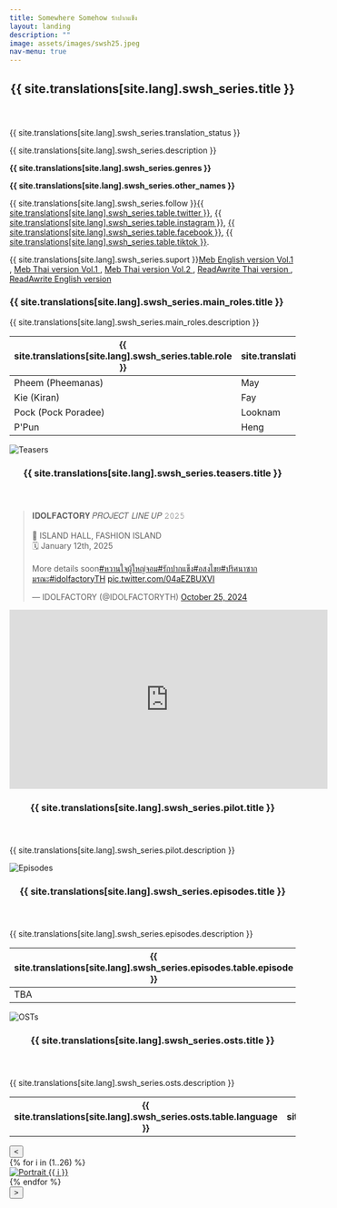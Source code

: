 ```yaml
---
title: Somewhere Somehow รักปากแข็ง
layout: landing
description: ""
image: assets/images/swsh25.jpeg
nav-menu: true
---
```


<div id="main">
    <section id="one">
        <div class="inner">
            <header class="major">
                <h2>{{ site.translations[site.lang].swsh_series.title }}</h2>
            </header>
            <p>{{ site.translations[site.lang].swsh_series.translation_status }}</p>
            <p>{{ site.translations[site.lang].swsh_series.description }}</p>
            <p><strong>{{ site.translations[site.lang].swsh_series.genres }}</strong></p>
            <p><strong>{{ site.translations[site.lang].swsh_series.other_names }}</strong></p>
            <p>{{ site.translations[site.lang].swsh_series.follow }}<span class="vote-link"><a href="https://x.com/SWSHGL2025">{{ site.translations[site.lang].swsh_series.table.twitter }}</a></span>, <span class="vote-link"><a href="https://www.instagram.com/swshgl2025">{{ site.translations[site.lang].swsh_series.table.instagram }}</a></span>, <span class="vote-link"><a href="https://www.facebook.com/dreamglidf">{{ site.translations[site.lang].swsh_series.table.facebook }}</a></span>, <span class="vote-link"><a href="https://www.tiktok.com/@swshgl2025?_t=8qtHN2SkNYV&_r=1">{{ site.translations[site.lang].swsh_series.table.tiktok }}</a></span>.</p>
            <p>{{ site.translations[site.lang].swsh_series.suport }}<span class="vote-link"><a href="https://www.mebmarket.com/?action=book_details&book_id=343980">Meb English version Vol.1 </a></span>, <span class="vote-link"><a href="https://www.mebmarket.com/index.php?action=BookDetails&book_id=71560&page_no=1">Meb Thai version Vol.1 </a></span>, <span class="vote-link"><a href="https://www.mebmarket.com/?action=book_details&book_id=71561">Meb Thai version Vol.2 </a></span>, <span class="vote-link"><a href="https://www.readawrite.com/a/be08c42f43afd0a9e1e766c5c80a4b9f">ReadAwrite Thai version </a></span>, <span class="vote-link"><a href="https://www.readawrite.com/a/27a58c436e99f48f12f18f26a865463a">ReadAwrite English version </a></span></p>
            <h3>{{ site.translations[site.lang].swsh_series.main_roles.title }}</h3>
            <p>{{ site.translations[site.lang].swsh_series.main_roles.description }}</p>
            <div class="table-wrapper">
                <table>
                    <thead>
                        <tr>
                            <th scope="col">{{ site.translations[site.lang].swsh_series.table.role }}</th>
                            <th scope="col">{{ site.translations[site.lang].swsh_series.table.name }}</th>
                            <th scope="col">{{ site.translations[site.lang].swsh_series.table.full_name }}</th>
                            <th scope="col">{{ site.translations[site.lang].swsh_series.table.instagram }}</th>
                            <th scope="col">{{ site.translations[site.lang].swsh_series.table.twitter }}</th>
                            <th scope="col">{{ site.translations[site.lang].swsh_series.table.tiktok }}</th>
                            <th scope="col">{{ site.translations[site.lang].swsh_series.table.hashtag }}</th>
                        </tr>
                    </thead>
                    <tbody>
                        <tr>
                            <td>Pheem (Pheemanas)</td>
                            <td>May</td>
                            <td>Yada Watcharamusik</td>
                            <td><a href="https://www.instagram.com/maywyda/">@maywyda</a></td>
                            <td><a href="https://x.com/maywyda">@maywyda</a></td>
                            <td><a href="https://www.tiktok.com/@maywyda">@maywyda</a></td>
                            <td>#maywyda</td>
                        </tr>
                        <tr>
                            <td>Kie (Kiran)</td>
                            <td>Fay</td>
                            <td>Kunyaphat Na Nakorn</td>
                            <td><a href="https://www.instagram.com/fay_riezz/">@fay_riezz</a></td>
                            <td><a href="https://x.com/Fay_riezz">@fay_riezz</a></td>
                            <td><a href="https://www.tiktok.com/@fay_riezz">@fay_riezz</a></td>
                            <td>#fay_riezz</td>
                        </tr>
                        <tr>
                            <td>Pock (Pock Poradee)</td>
                            <td>Looknam</td>
                            <td>Orntara Poolsak</td>
                            <td><a href="https://www.instagram.com/namorntaraaa/">@namorntaraaa</a></td>
                            <td><a href="https://x.com/namorntaraaa">@namorntaraaa</a></td>
                            <td><a href="https://www.tiktok.com/@namorntaraaa">@namorntaraaa</a></td>
                            <td>#namorntaraaa</td>
                        </tr>
                        <tr>
                            <td>P'Pun</td>
                            <td>Heng</td>
                            <td>Asavarid Pinitkanchanapan</td>
                            <td><a href="https://www.instagram.com/hengpnp/">@hengpnp</a></td>
                            <td><a href="https://x.com/hengpnp">@hengpnp</a></td>
                            <td><a href="https://www.tiktok.com/@hhengpnp">@hengpnp</a></td>
                            <td>#hengpnp</td>
                        </tr>
                    </tbody>
                </table>
            </div>
        </div>
    </section>
    <section class="spotlights">
        <section>
            <div class="image">
                <img src="{{ 'assets/images/swshteaser.png' | relative_url }}" alt="Teasers" data-position="center center">
            </div>
            <div class="content">
                <div class="inner">
                    <header class="major">
                        <h3>{{ site.translations[site.lang].swsh_series.teasers.title }}</h3>
                    </header>
                    <div class="twitter-embed">
                        <blockquote class="twitter-tweet" data-media-max-width="560"><p lang="en" dir="ltr">𝐈𝐃𝐎𝐋𝐅𝐀𝐂𝐓𝐎𝐑𝐘 𝑃𝑅𝑂𝐽𝐸𝐶𝑇 𝐿𝐼𝑁𝐸 𝑈𝑃 𝟸𝟶𝟸𝟻<br><br>📍 ISLAND HALL, FASHION ISLAND<br>🗓️ January 12th, 2025<br><br>More details soon<a href="https://twitter.com/hashtag/%E0%B8%AB%E0%B8%A7%E0%B8%B2%E0%B8%99%E0%B9%83%E0%B8%88%E0%B8%9C%E0%B8%B9%E0%B9%89%E0%B9%83%E0%B8%AB%E0%B8%8D%E0%B9%88%E0%B8%88%E0%B8%AD%E0%B8%A1?src=hash&amp;ref_src=twsrc%5Etfw">#หวานใจผู้ใหญ่จอม</a><a href="https://twitter.com/hashtag/%E0%B8%A3%E0%B8%B1%E0%B8%81%E0%B8%9B%E0%B8%B2%E0%B8%81%E0%B9%81%E0%B8%82%E0%B9%87%E0%B8%87?src=hash&amp;ref_src=twsrc%5Etfw">#รักปากแข็ง</a><a href="https://twitter.com/hashtag/%E0%B8%AD%E0%B8%AA%E0%B8%87%E0%B9%84%E0%B8%82%E0%B8%A2?src=hash&amp;ref_src=twsrc%5Etfw">#อสงไขย</a><a href="https://twitter.com/hashtag/%E0%B8%9B%E0%B8%A3%E0%B8%B4%E0%B8%A8%E0%B8%99%E0%B8%B2%E0%B8%8B%E0%B8%B2%E0%B8%81%E0%B8%A1%E0%B8%A3%E0%B8%93%E0%B8%B0?src=hash&amp;ref_src=twsrc%5Etfw">#ปริศนาซากมรณะ</a><a href="https://twitter.com/hashtag/idolfactoryTH?src=hash&amp;ref_src=twsrc%5Etfw">#idolfactoryTH</a> <a href="https://t.co/04aEZBUXVI">pic.twitter.com/04aEZBUXVI</a></p>&mdash; IDOLFACTORY (@IDOLFACTORYTH) <a href="https://twitter.com/IDOLFACTORYTH/status/1849790645461975376?ref_src=twsrc%5Etfw">October 25, 2024</a></blockquote> <script async src="https://platform.twitter.com/widgets.js" charset="utf-8"></script>
                    </div>
                </div>
            </div>
        </section>
        <section>
            <div class="video-embed">
                <iframe width="560" height="315" src="https://www.youtube.com/embed/9p7jy0lF5ZA?si=3pawqzCsFjDv8WeI" title="YouTube video player" frameborder="0" allow="accelerometer; autoplay; clipboard-write; encrypted-media; gyroscope; picture-in-picture; web-share" referrerpolicy="strict-origin-when-cross-origin" allowfullscreen></iframe>
            </div>
            <div class="content">
                <div class="inner">
                    <header class="major">
                        <h3>{{ site.translations[site.lang].swsh_series.pilot.title }}</h3>
                    </header>
                    <p>{{ site.translations[site.lang].swsh_series.pilot.description }}</p>
                </div>
            </div>
        </section>
        <section>
            <div class="image">
                <img src="{{ 'assets/images/swsh1.jpeg' | relative_url }}" alt="Episodes" data-position="center center">
            </div>
            <div class="content">
                <div class="inner">
                    <header class="major">
                        <h3>{{ site.translations[site.lang].swsh_series.episodes.title }}</h3>
                    </header>
                    <p>{{ site.translations[site.lang].swsh_series.episodes.description }}</p>
                    <div class="table-wrapper">
                        <table>
                            <thead>
                                <tr>
                                    <th scope="col">{{ site.translations[site.lang].swsh_series.episodes.table.episode }}</th>
                                    <th scope="col">{{ site.translations[site.lang].swsh_series.episodes.table.teaser }}</th>
                                    <th scope="col">{{ site.translations[site.lang].swsh_series.episodes.table.premiered }}</th>
                                </tr>
                            </thead>
                            <tbody>
                                <tr>
                                    <td>TBA</td>
                                    <td></td>
                                    <td></td>
                                </tr>
                                <!-- <tr>
                                    <td><a href="#">EP.1</a></td>
                                    <td><span class="spoiler">{{ site.translations[site.lang].swsh_series.episodes.spoilers.ep1 }}</span></td>
                                    <td></td>
                                </tr>
                                <tr>
                                    <td><a href="#">EP.2</a></td>
                                    <td><span class="spoiler">{{ site.translations[site.lang].swsh_series.episodes.spoilers.ep2 }}</span></td>
                                    <td></td>
                                </tr>
                                <tr>
                                    <td><a href="#">EP.3</a></td>
                                    <td><span class="spoiler">{{ site.translations[site.lang].swsh_series.episodes.spoilers.ep3 }}</span></td>
                                    <td></td>
                                </tr>
                                <tr>
                                    <td><a href="#">EP.4</a></td>
                                    <td><span class="spoiler">{{ site.translations[site.lang].swsh_series.episodes.spoilers.ep4 }}</span></td>
                                    <td></td>
                                </tr>
                                <tr>
                                    <td><a href="#">EP.5</a></td>
                                    <td><span class="spoiler">{{ site.translations[site.lang].swsh_series.episodes.spoilers.ep5 }}</span></td>
                                    <td></td>
                                </tr>
                                <tr>
                                    <td><a href="#">EP.6</a></td>
                                    <td><span class="spoiler">{{ site.translations[site.lang].swsh_series.episodes.spoilers.ep6 }}</span></td>
                                    <td></td>
                                </tr>
                                <tr>
                                    <td><a href="#">EP.7</a></td>
                                    <td><span class="spoiler">{{ site.translations[site.lang].swsh_series.episodes.spoilers.ep7 }}</span></td>
                                    <td></td>
                                </tr>
                                <tr>
                                    <td><a href="#">EP.8</a></td>
                                    <td><span class="spoiler">{{ site.translations[site.lang].swsh_series.episodes.spoilers.ep8 }}</span></td>
                                    <td></td>
                                </tr>
                                <tr>
                                    <td><a href="#">EP.9</a></td>
                                    <td><span class="spoiler">{{ site.translations[site.lang].swsh_series.episodes.spoilers.ep9 }}</span></td>
                                    <td></td>
                                </tr>
                                <tr>
                                    <td><a href="#">EP.10</a></td>
                                    <td><span class="spoiler">{{ site.translations[site.lang].swsh_series.episodes.spoilers.ep10 }}</span></td>
                                    <td></td>
                                </tr>
                                <tr>
                                    <td><a href="#">EP.11</a></td>
                                    <td><span class="spoiler">{{ site.translations[site.lang].swsh_series.episodes.spoilers.ep11 }}</span></td>
                                    <td></td>
                                </tr>
                                <tr>
                                    <td><a href="">EP.12</a></td>
                                    <td><span class="spoiler">{{ site.translations[site.lang].swsh_series.episodes.spoilers.ep12 }}</span></td>
                                    <td></td>
                                </tr> -->
                            </tbody>
                        </table>
                    </div>
                </div>
            </div>
        </section>
        <section>
            <div class="image">
                <img src="{{ 'assets/images/swsh16.jpeg' | relative_url }}" alt="OSTs" data-position="25% 25%">
            </div>
            <div class="content">
                <div class="inner">
                    <header class="major">
                        <h3>{{ site.translations[site.lang].swsh_series.osts.title }}</h3>
                    </header>
                    <p>{{ site.translations[site.lang].swsh_series.osts.description }}</p>
                    <div class="table-wrapper">
                        <table>
                            <thead>
                                <tr>
                                    <th scope="col">{{ site.translations[site.lang].swsh_series.osts.table.language }}</th>
                                    <th scope="col">{{ site.translations[site.lang].swsh_series.osts.table.title }}</th>
                                    <th scope="col">{{ site.translations[site.lang].swsh_series.osts.table.vocal }}</th>
                                    <th scope="col">{{ site.translations[site.lang].swsh_series.osts.table.producer }}</th>
                                </tr>
                            </thead>
                            <tbody>
                                <tr></tr>
                                <!-- <tr>
                                    <td>{{ site.translations[site.lang].common.thai }}</td>
                                    <td><a href="#">TBA</a></td>
                                    <td></td>
                                    <td></td>
                                </tr> -->
                            </tbody>
                        </table>
                    </div>
                </div>
            </div>
        </section>
    </section>
    <div class="carousel-container">
        <button type="button" class="carousel-arrow carousel-prev">&lt;</button>
        <div class="carousel">
            {% for i in (1..26) %}
                <div>
                    <a href="{{ 'assets/images/swsh' | append: i | append: '.jpeg' | relative_url }}" data-lightbox="image-carousel">
                        <img src="{{ 'assets/images/swsh' | append: i | append: '.jpeg' | relative_url }}" alt="Portrait {{ i }}">
                    </a>
                </div>
            {% endfor %}
        </div>
        <button type="button" class="carousel-arrow carousel-next">&gt;</button>
    </div>
</div>

<script>
document.addEventListener('DOMContentLoaded', function() {
  const spoilers = document.querySelectorAll('.spoiler');
  
  spoilers.forEach(function(spoiler) {
    spoiler.addEventListener('click', function() {
      this.classList.toggle('revealed');
    });
    
    spoiler.addEventListener('touchstart', function(e) {
      this.classList.toggle('revealed');
      e.preventDefault();
    });
  });
});
</script>

<script>
document.addEventListener('DOMContentLoaded', function() {
  const spoilers = document.querySelectorAll('.spoiler');
  const revealText = "{{ site.translations[site.lang].swsh_series.spoiler.reveal }}";
  const hideText = "{{ site.translations[site.lang].swsh_series.spoiler.hide }}";
  
  spoilers.forEach(function(spoiler) {
    spoiler.setAttribute('data-reveal-text', revealText);
    spoiler.setAttribute('data-hide-text', hideText);
    
    spoiler.addEventListener('click', function() {
      if (this.classList.contains('revealed')) {
        this.setAttribute('title', hideText);
      } else {
        this.setAttribute('title', revealText);
      }
    });
  });
});
</script>
